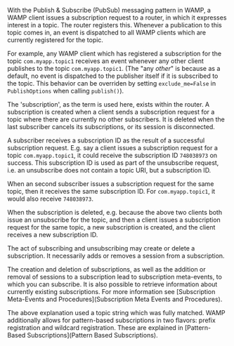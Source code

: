 With the Publish & Subscribe (PubSub) messaging pattern in WAMP, a WAMP client issues a subscription request to a router, in which it expresses interest in a topic. The router registers this. Whenever a publication to this topic comes in, an event is dispatched to all WAMP clients which are currently registered for the topic.

For example, any WAMP client which has registered a subscription for the topic `com.myapp.topic1` receives an event whenever any other client publishes to the topic `com.myapp.topic1`. (The "any *other*" is because as a default, no event is dispatched to the publisher itself if it is subscribed to the topic. This behavior can be overriden by setting `exclude_me=False` in `PublishOptions` when calling `publish()`).

The 'subscription', as the term is used here, exists within the router. A subscription is created when a client sends a subscription request for a topic where there are currently no other subscribers. It is deleted when the last subscriber cancels its subscriptions, or its session is disconnected.

A subscriber receives a subscription ID as the result of a successful subscription request. E.g. say a client issues a subscription request for a topic `com.myapp.topic1`, it could receive the subscription ID `748038973` on success. This subscription ID is used as part of the unsubscribe request, i.e. an unsubscribe does not contain a topic URI, but a subscription ID.

When an second subscriber issues a subscription request for the same topic, then it receives the same subscription ID. For `com.myapp.topic1`, it would also receive `748038973`. 

When the subscription is deleted, e.g. because the above two clients both issue an unsubscribe for the topic, and then a client issues a subscription request for the same topic, a new subscription is created, and the client receives a new subscription ID.

The act of subscribing and unsubscribing may create or delete a subscription. It necessarily adds or removes a session from a subscription. 

The creation and deletion of subscriptions, as well as the addition or removal of sessions to a subscription lead to subscription meta-events, to which you can subscribe. It is also possible to retrieve information about currently existing subscriptions. For more information see [Subscription Meta-Events and Procedures](Subscription Meta Events and Procedures).

The above explanation used a topic string which was fully matched. WAMP additionally allows for pattern-based subscriptions in two flavors: prefix registration and wildcard registration. These are explained in [Pattern-Based Subscriptions](Pattern Based Subscriptions).
